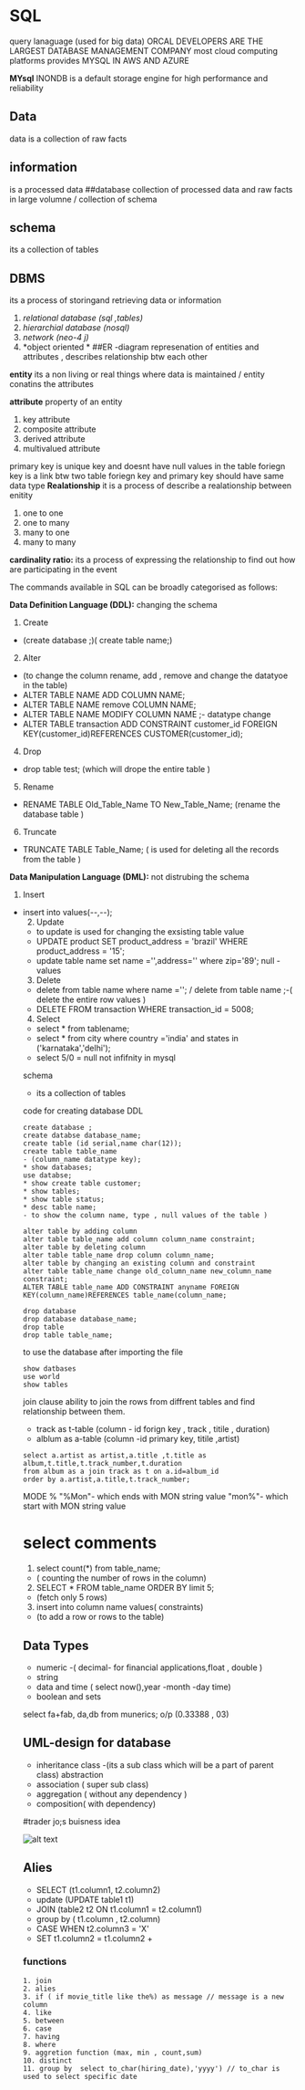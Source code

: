 # SQL
query lanaguage (used for big data)
ORCAL DEVELOPERS ARE THE LARGEST DATABASE MANAGEMENT COMPANY
most cloud computing platforms provides MYSQL IN AWS AND AZURE 

**MYsql**
INONDB is a default storage engine for high performance and reliability 

##  Data 
data is a collection of raw facts 
## information 
is a processed data 
##database
collection of processed data and raw facts in large volumne / collection of schema 
## schema 
its a collection of tables 
## DBMS
its a process of storingand retrieving data or information 
  1. *relational database (sql ,tables)*
  2. *hierarchial database (nosql)*
  3. *network (neo-4 j)*
  4. *object oriented *
##ER -diagram 
represenation of entities and attributes , describes relationship btw each other 

**entity**
its a non living or real things where data is maintained / entity conatins the attributes 

**attribute**
property of an entity 
1. key attribute 
2. composite attribute 
3. derived attribute 
4. multivalued attribute 

primary key is unique key and doesnt have null values in the table
foriegn key is a link btw two table 
foriegn key and primary key should have same data type
**Realationship**
it is a process of describe a realationship between enitity 
1. one to one
2. one to many
3. many to one
4. many to many 

**cardinality ratio:**
its a process of expressing the relationship to find out how are participating in the event 
 
The commands available in SQL can be broadly categorised as follows:

**Data Definition Language (DDL):** changing the schema 

1. Create  
- (create database ;)( create table name;)
2. Alter
-  (to change the column rename, add , remove and change the datatyoe in the table)
-  ALTER TABLE NAME ADD COLUMN NAME;
-  ALTER TABLE NAME remove COLUMN NAME;
-  ALTER TABLE NAME MODIFY COLUMN NAME ;- datatype change 
-  ALTER TABLE transaction ADD CONSTRAINT customer_id FOREIGN KEY(customer_id)REFERENCES CUSTOMER(customer_id);
4. Drop 
- drop table test; (which will drope the entire table )
5. Rename
-  RENAME TABLE Old_Table_Name TO New_Table_Name;  (rename the database table )
6. Truncate
- TRUNCATE TABLE Table_Name; ( is used for deleting all the records from the table )

**Data Manipulation Language (DML):** not distrubing the schema 
1. Insert  
- insert into <table name> values(--,--);
2. Update 
- to update is used for changing the exsisting table value
- UPDATE product SET product_address = 'brazil' WHERE product_address = '15';
- update table name set name ='',address='' where zip='89'; null -values
3. Delete  
- delete from table name where name ='';   / delete from table name ;-( delete the entire row values ) 
- DELETE FROM transaction WHERE transaction_id = 5008;
4. Select
- select * from tablename;
- select * from city where country ='india' and states  in ('karnataka','delhi');
- select 5/0 = null not infifnity in mysql
  
schema
- its a collection of tables 

code for creating database
DDL
```
create database ;
create databse database_name;
create table (id serial,name char(12));
create table table_name
- (column_name datatype key);
* show databases;
use databse;
* show create table customer;
* show tables;
* show table status;
* desc table name;
- to show the column name, type , null values of the table )

alter table by adding column
alter table table_name add column column_name constraint;
alter table by deleting column
alter table table_name drop column column_name;
alter table by changing an existing column and constraint
alter table table_name change old_column_name new_column_name constraint;
ALTER TABLE table_name ADD CONSTRAINT anyname FOREIGN KEY(column_name)REFERENCES table_name(column_name;

drop database
drop database database_name;
drop table
drop table table_name;
```

to use the database after importing the file 
```
show datbases
use world
show tables
```

join clause
ability to join the rows from diffrent tables and find relationship between them.
- track as t-table (column - id forign key , track , titile , duration)
- alblum as a-table (column -id primary key, titile ,artist)
  

```
select a.artist as artist,a.title ,t.title as album,t.title,t.track_number,t.duration
from album as a join track as t on a.id=album_id
order by a.artist,a.title,t.track_number;
```

MODE %
   "%Mon"- which ends with MON string value 
   "mon%"- which start with MON string value

# select comments 
  1. select count(*) from table_name; 
  - ( counting the number of rows in the column)
  2. SELECT * FROM table_name 
  ORDER BY limit 5;
  - (fetch only 5 rows)
  3. insert into column name values( constraints) 
  - (to add a row or rows to the table)
  
  ## Data Types
  - numeric -( decimal- for financial applications,float , double )
  - string
  - data and time ( select now(),year -month -day time)
  - boolean and sets
  
  select fa+fab, da,db from munerics;  o/p (0.33388 , 03)
  
 ## UML-design for database
  - inheritance class -(its a sub class which will be a part of parent class) abstraction 
  - association ( super sub class)
  - aggregation ( without any dependency )
  - composition( with dependency)
  

#trader jo;s buisness idea 
	
![alt text](./EER.png)
	
## Alies
- SELECT (t1.column1, t2.column2)
- update (UPDATE table1 t1)
- JOIN (table2 t2 ON t1.column1 = t2.column1)
- group by ( t1.column , t2.column)
- CASE WHEN t2.column3 = 'X' 
- SET t1.column2 = t1.column2 +

### functions

	1. join   
	2. alies
	3. if ( if movie_title like the%) as message // message is a new column
	4. like
	5. between 
	6. case
	7. having 
	8. where 
	9. aggretion function (max, min , count,sum)
	10. distinct 
	11. group by  select to_char(hiring_date),'yyyy') // to_char is used to select specific date
